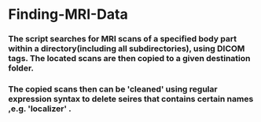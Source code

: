 # Finding-MRI-Data
### The script searches for MRI scans of a specified body part within a directory(including all subdirectories), using DICOM tags. The located scans are then copied to a given destination folder.
### The copied scans then can be 'cleaned' using regular expression syntax to delete seires that contains certain names ,e.g. 'localizer' .
